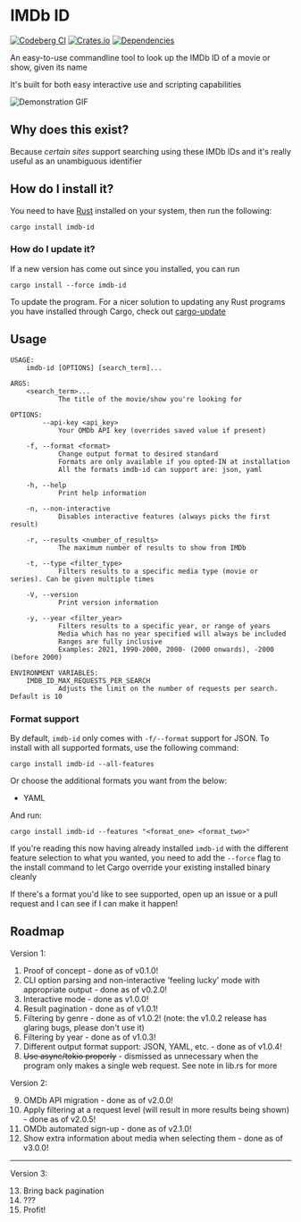 # IMDb ID

[![Codeberg CI](https://ci.codeberg.org/api/badges/alpha-tango-kilo/imdb-id/status.svg)](https://ci.codeberg.org/alpha-tango-kilo/imdb-id)
[![Crates.io](https://img.shields.io/crates/v/imdb-id.svg)](https://crates.io/crates/imdb-id)
[![Dependencies](https://deps.rs/repo/codeberg/alpha-tango-kilo/imdb-id/status.svg)](https://deps.rs/repo/codeberg/alpha-tango-kilo/imdb-id)

An easy-to-use commandline tool to look up the IMDb ID of a movie or show, given its name

It's built for both easy interactive use and scripting capabilities

![Demonstration GIF](./fluff/demo.gif)

## Why does this exist?

Because *certain sites* support searching using these IMDb IDs and it's really useful as an unambiguous identifier

## How do I install it?

You need to have [Rust](https://www.rust-lang.org/) installed on your system, then run the following:

```shell
cargo install imdb-id
```

### How do I update it?

If a new version has come out since you installed, you can run

```shell
cargo install --force imdb-id
```

To update the program.
For a nicer solution to updating any Rust programs you have installed through Cargo, check out [cargo-update](https://github.com/nabijaczleweli/cargo-update)

## Usage

```
USAGE:
    imdb-id [OPTIONS] [search_term]...

ARGS:
    <search_term>...
            The title of the movie/show you're looking for

OPTIONS:
        --api-key <api_key>
            Your OMDb API key (overrides saved value if present)

    -f, --format <format>
            Change output format to desired standard
            Formats are only available if you opted-IN at installation
            All the formats imdb-id can support are: json, yaml

    -h, --help
            Print help information

    -n, --non-interactive
            Disables interactive features (always picks the first result)

    -r, --results <number_of_results>
            The maximum number of results to show from IMDb

    -t, --type <filter_type>
            Filters results to a specific media type (movie or series). Can be given multiple times

    -V, --version
            Print version information

    -y, --year <filter_year>
            Filters results to a specific year, or range of years
            Media which has no year specified will always be included
            Ranges are fully inclusive
            Examples: 2021, 1990-2000, 2000- (2000 onwards), -2000 (before 2000)

ENVIRONMENT VARIABLES:
    IMDB_ID_MAX_REQUESTS_PER_SEARCH
            Adjusts the limit on the number of requests per search. Default is 10
```

### Format support

By default, `imdb-id` only comes with `-f/--format` support for JSON.
To install with all supported formats, use the following command:

```shell
cargo install imdb-id --all-features
```

Or choose the additional formats you want from the below:
* YAML

And run:

```shell
cargo install imdb-id --features "<format_one> <format_two>"
```

If you're reading this now having already installed `imdb-id` with the different feature selection to what you wanted, you need to add the `--force` flag to the install command to let Cargo override your existing installed binary cleanly

If there's a format you'd like to see supported, open up an issue or a pull request and I can see if I can make it happen!

## Roadmap

Version 1:

1. Proof of concept - done as of v0.1.0!
2. CLI option parsing and non-interactive 'feeling lucky' mode with appropriate output - done as of v0.2.0!
3. Interactive mode - done as v1.0.0!
4. Result pagination - done as of v1.0.1!
5. Filtering by genre - done as of v1.0.2! (note: the v1.0.2 release has glaring bugs, please don't use it)
6. Filtering by year - done as of v1.0.3!
7. Different output format support: JSON, YAML, etc. - done as of v1.0.4!
8. ~~Use async/tokio properly~~ - dismissed as unnecessary when the program only makes a single web request. See note in lib.rs for more

Version 2:

9. OMDb API migration - done as of v2.0.0!
10. Apply filtering at a request level (will result in more results being shown) - done as of v2.0.5!
11. OMDb automated sign-up - done as of v2.1.0!
12. Show extra information about media when selecting them - done as of v3.0.0!

---

Version 3:

13. Bring back pagination
14. ???
15. Profit!
